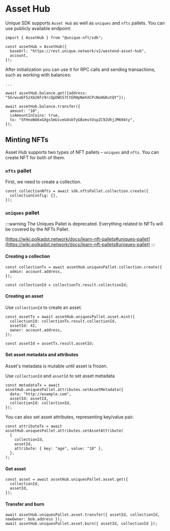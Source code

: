 # Asset Hub

Unique SDK supports `Asset Hub` as well as `uniques` and `nfts` pallets. You can use publicly available endpoint:

```ts:no-line-numbers
import { AssetHub } from "@unique-nft/sdk";

const assetHub = AssetHub({
  baseUrl: "https://rest.unique.network/v2/westend-asset-hub",
  account,
});
```

After initialization you can use it for RPC calls and sending transactions, such as working with balances:

```ts:no-line-numbers
...

await assetHub.balance.get({address: "5GrwvaEF5zXb26Fz9rcQpDWS57CtERHpNehXCPcNoHGKutQY"});

await assetHub.balance.transfer({
  amount: "10",
  isAmountInCoins: true,
  to: "5FHneW46xGXgs5mUiveU4sbTyGBzmstUspZC92UhjJM694ty",
});
```

## Minting NFTs

Asset Hub supports two types of NFT pallets – `uniques` and `nfts`. You can create NFT for both of them.

### `nfts` pallet

First, we need to create a collection.

<!-- TODO collection config should be optional -->

```ts:no-line-numbers
const collectionNfts = await sdk.nftsPallet.collection.create({
  collectionConfig: {},
});
```

### `uniques` pallet

:::warning
The Uniques Pallet is deprecated. Everything related to NFTs will be covered by the NFTs Pallet.

[https://wiki.polkadot.network/docs/learn-nft-pallets#uniques-pallet](https://wiki.polkadot.network/docs/learn-nft-pallets#uniques-pallet)
:::

#### Creating a collection

```ts:no-line-numbers
const collectionTx = await assetHub.uniquesPallet.collection.create({
  admin: account.address,
});

const collectionId = collectionTx.result.collectionId;
```

#### Creating an asset

Use `collectionId` to create an asset.

```ts:no-line-numbers
const assetTx = await assetHub.uniquesPallet.asset.mint({
  collectionId: collectionTx.result.collectionId,
  assetId: 42,
  owner: account.address,
});

const assetId = assetTx.result.assetId;
```

#### Set asset metadata and attributes

Asset's metadata is mutable until asset is frozen.

Use `collectionId` and `assetId` to set asset metadata

```ts:no-line-numbers
const metadataTx = await assetHub.uniquesPallet.attributes.setAssetMetadata({
  data: "http://example.com",
  assetId: assetId,
  collectionId: collectionId,
});
```

You can also set asset attributes, representing key/value pair.

```ts:no-line-numbers
const attributeTx = await assetHub.uniquesPallet.attributes.setAssetAttribute(
  {
    collectionId,
    assetId,
    attribute: { key: "age", value: "18" },
  },
);
```

<!-- TODO asset should have freeze method -->

#### Get asset

```ts:no-line-numbers
const asset = await assetHub.uniquesPallet.asset.get({
  collectionId,
  assetId,
});
```

#### Transfer and burn

```ts:no-line-numbers
await assetHub.uniquesPallet.asset.transfer({ assetId, collectionId, newOwner: bob.address });
await assetHub.uniquesPallet.asset.burn({ assetId, collectionId });
```

